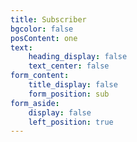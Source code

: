 ```yaml
---
title: Subscriber
bgcolor: false
posContent: one
text:
    heading_display: false
    text_center: false
form_content:
    title_display: false
    form_position: sub
form_aside:
    display: false
    left_position: true
---
```


